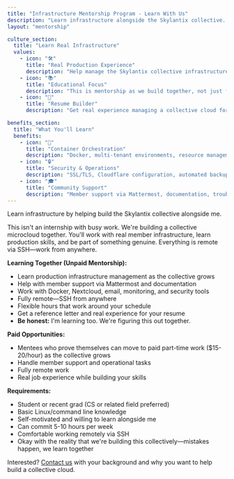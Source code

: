 ```yaml
---
title: "Infrastructure Mentorship Program - Learn With Us"
description: "Learn infrastructure alongside the Skylantix collective. Real production experience with Nextcloud, email, Docker, and more. Remote mentorship for students."
layout: "mentorship"

culture_section:
  title: "Learn Real Infrastructure"
  values:
    - icon: "🛠️"
      title: "Real Production Experience"
      description: "Help manage the Skylantix collective infrastructure. Learn Docker, monitoring, backups, and incident response with real users depending on you."
    - icon: "📚"
      title: "Educational Focus"
      description: "This is mentorship as we build together, not just free labor. Learn production skills that most students don't get until years into their career."
    - icon: "💼"
      title: "Resume Builder"
      description: "Get real experience managing a collective cloud for actual members. Handle support, work with paying users. Plus a reference letter."

benefits_section:
  title: "What You'll Learn"
  benefits:
    - icon: "🐳"
      title: "Container Orchestration"
      description: "Docker, multi-tenant environments, resource management, and deployment automation for Nextcloud, email, Bitwarden, and more."
    - icon: "🔒"
      title: "Security & Operations"
      description: "SSL/TLS, Cloudflare configuration, automated backups, monitoring, alerting, and incident response in production."
    - icon: "🎓"
      title: "Community Support"
      description: "Member support via Mattermost, documentation, troubleshooting, and communicating with real collective members."
---
```


Learn infrastructure by helping build the Skylantix collective alongside me.

This isn't an internship with busy work. We're building a collective microcloud together. You'll work with real member infrastructure, learn production skills, and be part of something genuine. Everything is remote via SSH—work from anywhere.

**Learning Together (Unpaid Mentorship):**
- Learn production infrastructure management as the collective grows
- Help with member support via Mattermost and documentation
- Work with Docker, Nextcloud, email, monitoring, and security tools
- Fully remote—SSH from anywhere
- Flexible hours that work around your schedule
- Get a reference letter and real experience for your resume
- **Be honest:** I'm learning too. We're figuring this out together.

**Paid Opportunities:**
- Mentees who prove themselves can move to paid part-time work ($15-20/hour) as the collective grows
- Handle member support and operational tasks
- Fully remote work
- Real job experience while building your skills

**Requirements:**
- Student or recent grad (CS or related field preferred)
- Basic Linux/command line knowledge
- Self-motivated and willing to learn alongside me
- Can commit 5-10 hours per week
- Comfortable working remotely via SSH
- Okay with the reality that we're building this collectively—mistakes happen, we learn together

Interested? [Contact us](/contact/) with your background and why you want to help build a collective cloud.

